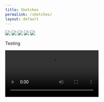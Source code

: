 ```yaml
---
title: Sketches
permalink: /sketches/
layout: default
---
```

![](/images/sketch_bro.jpg)
![](/images/sketch_peace.jpg)
![](/images/sketch_older_lady.jpg)
![](/images/sketch_lady.jpg)
![](/images/sketch_woman_cloth.jpg)

Testing

![](/art/IMG_5810.MOV)